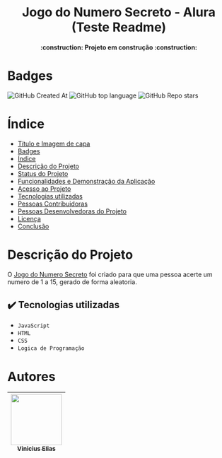 <h1 align="center"> Jogo do Numero Secreto - Alura (Teste Readme) </h1>
<h4 align="center"> :construction: Projeto em construção :construction: </h4> 

# Badges
![GitHub Created At](https://img.shields.io/github/created-at/Vigonel/jogo_NumeroSecreto)
![GitHub top language](https://img.shields.io/github/languages/top/Vigonel/jogo_NumeroSecreto)
![GitHub Repo stars](https://img.shields.io/github/stars/Vigonel/jogo_NumeroSecreto)

# Índice 
* [Título e Imagem de capa](#Título-e-Imagem-de-capa)
* [Badges](#badges)
* [Índice](#índice)
* [Descrição do Projeto](#descrição-do-projeto)
* [Status do Projeto](#status-do-Projeto)
* [Funcionalidades e Demonstração da Aplicação](#funcionalidades-e-demonstração-da-aplicação)
* [Acesso ao Projeto](#acesso-ao-projeto)
* [Tecnologias utilizadas](#%EF%B8%8F-tecnologias-utilizadas)
* [Pessoas Contribuidoras](#pessoas-contribuidoras)
* [Pessoas Desenvolvedoras do Projeto](#pessoas-desenvolvedoras)
* [Licença](#licença)
* [Conclusão](#conclusão)

# Descrição do Projeto
O [Jogo do Numero Secreto](https://jogo-eta-blush-32.vercel.app) foi criado para que uma pessoa acerte um numero de 1 a 15, gerado de forma aleatoria. 

## ✔️ Tecnologias utilizadas

- ``JavaScript``
- ``HTML``
- ``CSS``
- ``Logica de Programação``

# Autores
| [<img loading="lazy" src="https://avatars.githubusercontent.com/u/73002513?v=4" width=115><br><sub>Vinicius Elias</sub>](https://github.com/vigonel) | 
| :---: |
